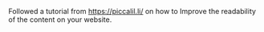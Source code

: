 Followed a tutorial from https://piccalil.li/ on how to Improve the readability of the content on your website.